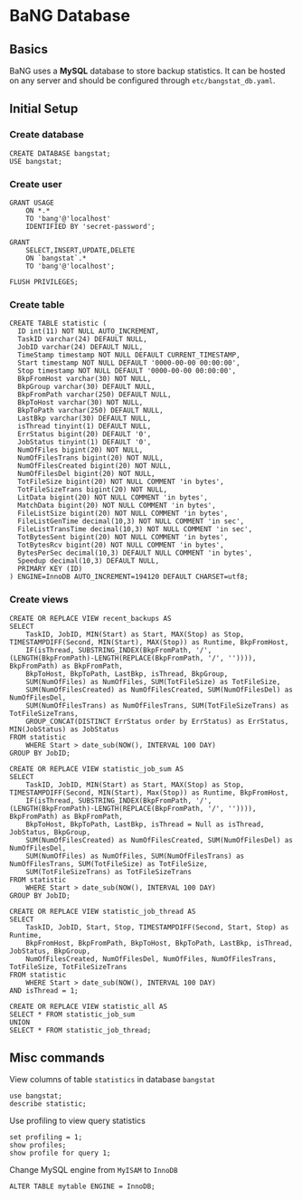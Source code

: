 BaNG Database
=============


Basics
------

BaNG uses a **MySQL** database to store backup statistics. It can be hosted on any server and should be configured through `etc/bangstat_db.yaml`.


Initial Setup
-------------

### Create database

    CREATE DATABASE bangstat;
    USE bangstat;

### Create user

    GRANT USAGE
        ON *.*
        TO 'bang'@'localhost'
        IDENTIFIED BY 'secret-password';

    GRANT
        SELECT,INSERT,UPDATE,DELETE
        ON `bangstat`.*
        TO 'bang'@'localhost';

    FLUSH PRIVILEGES;


### Create table

    CREATE TABLE statistic (
      ID int(11) NOT NULL AUTO_INCREMENT,
      TaskID varchar(24) DEFAULT NULL,
      JobID varchar(24) DEFAULT NULL,
      TimeStamp timestamp NOT NULL DEFAULT CURRENT_TIMESTAMP,
      Start timestamp NOT NULL DEFAULT '0000-00-00 00:00:00',
      Stop timestamp NOT NULL DEFAULT '0000-00-00 00:00:00',
      BkpFromHost varchar(30) NOT NULL,
      BkpGroup varchar(30) DEFAULT NULL,
      BkpFromPath varchar(250) DEFAULT NULL,
      BkpToHost varchar(30) NOT NULL,
      BkpToPath varchar(250) DEFAULT NULL,
      LastBkp varchar(30) DEFAULT NULL,
      isThread tinyint(1) DEFAULT NULL,
      ErrStatus bigint(20) DEFAULT '0',
      JobStatus tinyint(1) DEFAULT '0',
      NumOfFiles bigint(20) NOT NULL,
      NumOfFilesTrans bigint(20) NOT NULL,
      NumOfFilesCreated bigint(20) NOT NULL,
      NumOfFilesDel bigint(20) NOT NULL,
      TotFileSize bigint(20) NOT NULL COMMENT 'in bytes',
      TotFileSizeTrans bigint(20) NOT NULL,
      LitData bigint(20) NOT NULL COMMENT 'in bytes',
      MatchData bigint(20) NOT NULL COMMENT 'in bytes',
      FileListSize bigint(20) NOT NULL COMMENT 'in bytes',
      FileListGenTime decimal(10,3) NOT NULL COMMENT 'in sec',
      FileListTransTime decimal(10,3) NOT NULL COMMENT 'in sec',
      TotBytesSent bigint(20) NOT NULL COMMENT 'in bytes',
      TotBytesRcv bigint(20) NOT NULL COMMENT 'in bytes',
      BytesPerSec decimal(10,3) DEFAULT NULL COMMENT 'in bytes',
      Speedup decimal(10,3) DEFAULT NULL,
      PRIMARY KEY (ID)
    ) ENGINE=InnoDB AUTO_INCREMENT=194120 DEFAULT CHARSET=utf8;


### Create views

    CREATE OR REPLACE VIEW recent_backups AS
    SELECT
        TaskID, JobID, MIN(Start) as Start, MAX(Stop) as Stop, TIMESTAMPDIFF(Second, MIN(Start), MAX(Stop)) as Runtime, BkpFromHost,
        IF(isThread, SUBSTRING_INDEX(BkpFromPath, '/', (LENGTH(BkpFromPath)-LENGTH(REPLACE(BkpFromPath, '/', '')))), BkpFromPath) as BkpFromPath,
        BkpToHost, BkpToPath, LastBkp, isThread, BkpGroup,
        SUM(NumOfFiles) as NumOfFiles, SUM(TotFileSize) as TotFileSize,
        SUM(NumOfFilesCreated) as NumOfFilesCreated, SUM(NumOfFilesDel) as NumOfFilesDel,
        SUM(NumOfFilesTrans) as NumOfFilesTrans, SUM(TotFileSizeTrans) as TotFileSizeTrans,
        GROUP_CONCAT(DISTINCT ErrStatus order by ErrStatus) as ErrStatus, MIN(JobStatus) as JobStatus
    FROM statistic
        WHERE Start > date_sub(NOW(), INTERVAL 100 DAY)
    GROUP BY JobID;

    CREATE OR REPLACE VIEW statistic_job_sum AS
    SELECT
        TaskID, JobID, MIN(Start) as Start, MAX(Stop) as Stop, TIMESTAMPDIFF(Second, MIN(Start), Max(Stop)) as Runtime, BkpFromHost,
        IF(isThread, SUBSTRING_INDEX(BkpFromPath, '/', (LENGTH(BkpFromPath)-LENGTH(REPLACE(BkpFromPath, '/', '')))), BkpFromPath) as BkpFromPath,
        BkpToHost, BkpToPath, LastBkp, isThread = Null as isThread, JobStatus, BkpGroup,
        SUM(NumOfFilesCreated) as NumOfFilesCreated, SUM(NumOfFilesDel) as NumOfFilesDel,
        SUM(NumOfFiles) as NumOfFiles, SUM(NumOfFilesTrans) as NumOfFilesTrans, SUM(TotFileSize) as TotFileSize,
        SUM(TotFileSizeTrans) as TotFileSizeTrans
    FROM statistic
        WHERE Start > date_sub(NOW(), INTERVAL 100 DAY)
    GROUP BY JobID;

    CREATE OR REPLACE VIEW statistic_job_thread AS
    SELECT
        TaskID, JobID, Start, Stop, TIMESTAMPDIFF(Second, Start, Stop) as Runtime,
        BkpFromHost, BkpFromPath, BkpToHost, BkpToPath, LastBkp, isThread, JobStatus, BkpGroup,
        NumOfFilesCreated, NumOfFilesDel, NumOfFiles, NumOfFilesTrans, TotFileSize, TotFileSizeTrans
    FROM statistic
        WHERE Start > date_sub(NOW(), INTERVAL 100 DAY)
    AND isThread = 1;

    CREATE OR REPLACE VIEW statistic_all AS
    SELECT * FROM statistic_job_sum
    UNION
    SELECT * FROM statistic_job_thread;


Misc commands
-------------

View columns of table `statistics` in database `bangstat`

    use bangstat;
    describe statistic;

Use profiling to view query statistics

    set profiling = 1;
    show profiles;
    show profile for query 1;

Change MySQL engine from `MyISAM` to `InnoDB`

    ALTER TABLE mytable ENGINE = InnoDB;
